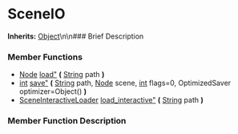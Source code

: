 #  SceneIO  
**Inherits:** [Object](class_object)\\n\\n###  Brief Description  

###  Member Functions 
  * [Node](class_node) [load"](#load) **(** [String](class_string) path  **)**
  * [int](class_int) [save"](#save) **(** [String](class_string) path, [Node](class_node) scene, [int](class_int) flags=0, OptimizedSaver optimizer=Object()  **)**
  * [SceneInteractiveLoader](class_sceneinteractiveloader) [load_interactive"](#load_interactive) **(** [String](class_string) path  **)**
###  Member Function Description  
